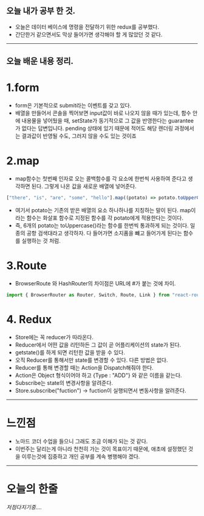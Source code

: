 ## 오늘 내가 공부 한 것.

- 오늘은 데이터 베이스에 명령을 전달하기 위한 redux를 공부했다.
- 간단한거 같으면서도 막상 들어가면 생각해야 할 게 많았던 것 같다.

---

## 오늘 배운 내용 정리.

# 1.form

- form은 기본적으로 submit라는 이벤트를 갖고 있다.
- 배열을 만들어서 콘솔을 찍어보면 input값이 바로 나오지 않을 때가 있는데, 함수 안에 내용물을 넣어뒀을 때, setState가 동기적으로 그 값을 반영한다는 guarantee가 없다는 답변입니다. pending 상태에 있기 때문에 적어도 해당 렌더링 과정에서는 결과값이 반영될 수도, 그러지 않을 수도 있는 것이죠

# 2.map

- map함수는 첫번째 인자로 오는 콜백함수를 각 요소에 한번씩 사용하여 준다고 생각하면 된다. 그렇게 나온 값을 새로운 배열에 넣어준다.

```javascript
["there", "is", "are", "some", "hello"].map((potato) => potato.toUpperCase());
```

- 여기서 potato는 기존의 받은 배열의 요소 하나하나를 지칭하는 말이 된다. map이라는 함수는 화살표 함수로 지정된 함수를 각 potato에게 적용한다는 것이다.
- 즉, 6개의 potato는 toUppercase()라는 함수를 한번씩 통과하게 되는 것이다. 일종의 공항 검색대라고 생각하자. 다 들어가면 소지품을 뺴고 들어가게 된다는 함수를 실행하는 것 처럼.

# 3.Route

- BrowserRoute 와 HashRouter의 차이점은 URL에 #가 붙는 것에 차이.

```javascript
import { BrowserRouter as Router, Switch, Route, Link } from "react-router-dom";
```

# 4. Redux

- Store에는 꼭 reducer가 따라온다.
- Reducer에서 어떤 값을 리턴하든 그 값이 곧 어플리케이션의 state가 된다.
- getstate()를 하게 되면 리턴한 값을 받을 수 있다.
- 오직 Reducer를 통해서만 state를 변경할 수 있다. 다른 방법은 없다.
- Reducer를 통해 변경할 때는 Action을 Dispatch해줘야 한다.
- Action은 Object 형식이어야 하고 {Type : "ADD"} 와 같은 이름을 같는다.
- Subscribe는 state의 변경사항을 알려준다.
- Store.subscribe("fuction") -> fuction이 실행되면서 변동사항을 알려준다.

---

# 느낀점

- 노마드 코더 수업을 들으니 그래도 조금 이해가 되는 것 같다.
- 이번주는 달리는게 아니라 천천히 가는 것이 목표이기 때문에, 애초에 설정했던 것을 이루는것에 집중하고 개인 공부를 계속 병행해야 겠다.

---

# 오늘의 한줄

_저점다지기중...._
